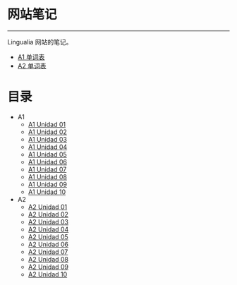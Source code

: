 # 网站笔记

----

Lingualia 网站的笔记。

- [A1 单词表](word-list-a-1.md)
- [A2 单词表](word-list-a-2.md)

# 目录

- A1
  - [A1 Unidad 01](notes/a1/a-1-unidad-01.md)
  - [A1 Unidad 02](notes/a1/a-1-unidad-02.md)
  - [A1 Unidad 03](notes/a1/a-1-unidad-03.md)
  - [A1 Unidad 04](notes/a1/a-1-unidad-04.md)
  - [A1 Unidad 05](notes/a1/a-1-unidad-05.md)
  - [A1 Unidad 06](notes/a1/a-1-unidad-06.md)
  - [A1 Unidad 07](notes/a1/a-1-unidad-07.md)
  - [A1 Unidad 08](notes/a1/a-1-unidad-08.md)
  - [A1 Unidad 09](notes/a1/a-1-unidad-09.md)
  - [A1 Unidad 10](notes/a1/a-1-unidad-10.md)
- A2
  - [A2 Unidad 01](notes/a2/a-2-unidad-01.md)
  - [A2 Unidad 02](notes/a2/a-2-unidad-02.md)
  - [A2 Unidad 03](notes/a2/a-2-unidad-03.md)
  - [A2 Unidad 04](notes/a2/a-2-unidad-04.md)
  - [A2 Unidad 05](notes/a2/a-2-unidad-05.md)
  - [A2 Unidad 06](notes/a2/a-2-unidad-06.md)
  - [A2 Unidad 07](notes/a2/a-2-unidad-07.md)
  - [A2 Unidad 08](notes/a2/a-2-unidad-08.md)
  - [A2 Unidad 09](notes/a2/a-2-unidad-09.md)
  - [A2 Unidad 10](notes/a2/a-2-unidad-10.md)
